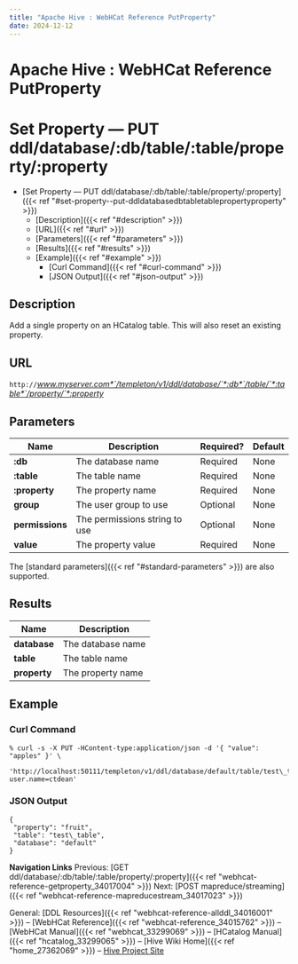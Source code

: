 ```yaml
---
title: "Apache Hive : WebHCat Reference PutProperty"
date: 2024-12-12
---
```


# Apache Hive : WebHCat Reference PutProperty

# Set Property — PUT ddl/database/:db/table/:table/property/:property

* [Set Property — PUT ddl/database/:db/table/:table/property/:property]({{< ref "#set-property--put-ddldatabasedbtabletablepropertyproperty" >}})
	+ [Description]({{< ref "#description" >}})
	+ [URL]({{< ref "#url" >}})
	+ [Parameters]({{< ref "#parameters" >}})
	+ [Results]({{< ref "#results" >}})
	+ [Example]({{< ref "#example" >}})
		- [Curl Command]({{< ref "#curl-command" >}})
		- [JSON Output]({{< ref "#json-output" >}})

## Description

Add a single property on an HCatalog table. This will also reset an existing property.

## URL

`http://`*www.myserver.com*`/templeton/v1/ddl/database/`*:db*`/table/`*:table*`/property/`*:property*

## Parameters

| Name | Description | Required? | Default |
| --- | --- | --- | --- |
| **:db** | The database name | Required | None |
| **:table** | The table name | Required | None |
| **:property** | The property name | Required | None |
| **group** | The user group to use | Optional | None |
| **permissions** | The permissions string to use | Optional | None |
| **value** | The property value | Required | None |

The [standard parameters]({{< ref "#standard-parameters" >}}) are also supported.

## Results

| Name | Description |
| --- | --- |
| **database** | The database name |
| **table** | The table name |
| **property** | The property name |

## Example

### Curl Command

```
% curl -s -X PUT -HContent-type:application/json -d '{ "value": "apples" }' \
  'http://localhost:50111/templeton/v1/ddl/database/default/table/test\_table/property/fruit?user.name=ctdean'

```

### JSON Output

```
{
 "property": "fruit",
 "table": "test\_table",
 "database": "default"
}

```

  

**Navigation Links**
Previous: [GET ddl/database/:db/table/:table/property/:property]({{< ref "webhcat-reference-getproperty_34017004" >}}) Next: [POST mapreduce/streaming]({{< ref "webhcat-reference-mapreducestream_34017023" >}})

General: [DDL Resources]({{< ref "webhcat-reference-allddl_34016001" >}}) – [WebHCat Reference]({{< ref "webhcat-reference_34015762" >}}) – [WebHCat Manual]({{< ref "webhcat_33299069" >}}) – [HCatalog Manual]({{< ref "hcatalog_33299065" >}}) – [Hive Wiki Home]({{< ref "home_27362069" >}}) – [Hive Project Site](http://hive.apache.org/)

 

 

